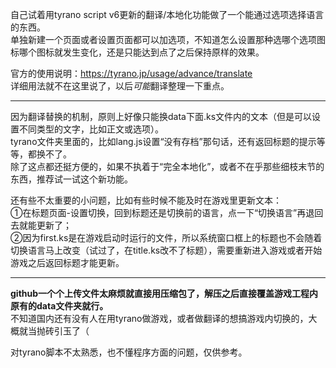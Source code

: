 自己试着用tyrano script v6更新的翻译/本地化功能做了一个能通过选项选择语言的东西。<br>
单独新建一个页面或者设置页面都可以加选项，不知道怎么设置那种选哪个选项图标哪个图标就发生变化，还是只能达到点了之后保持原样的效果。<br>

官方的使用说明：https://tyrano.jp/usage/advance/translate<br>
详细用法就不在这里说了，以后*可能*翻译整理一下重点。

---

因为翻译替换的机制，原则上好像只能换data下面.ks文件内的文本（但是可以设置不同类型的文字，比如正文或选项）。<br>
tyrano文件夹里面的，比如lang.js设置“没有存档”那句话，还有返回标题的提示等等，都换不了。<br>
除了这点都还挺方便的，如果不执着于“完全本地化”，或者不在乎那些细枝末节的东西，推荐试一试这个新功能。

还有些不太重要的小问题，比如有些时候不能及时在游戏里更新文本：<br>
①在标题页面-设置切换，回到标题还是切换前的语言，点一下“切换语言”再退回去就能更新了；<br>
②因为first.ks是在游戏启动时运行的文件，所以系统窗口框上的标题也不会随着切换语言马上改变（试过了，在title.ks改不了标题），需要重新进入游戏或者开始游戏之后返回标题才能更新。<br>

---

**github一个个上传文件太麻烦就直接用压缩包了，解压之后直接覆盖游戏工程内原有的data文件夹就行。**<br>
不知道国内还有没有人在用tyrano做游戏，或者做翻译的想搞游戏内切换的，大概就当抛砖引玉了（

对tyrano脚本不太熟悉，也不懂程序方面的问题，仅供参考。
